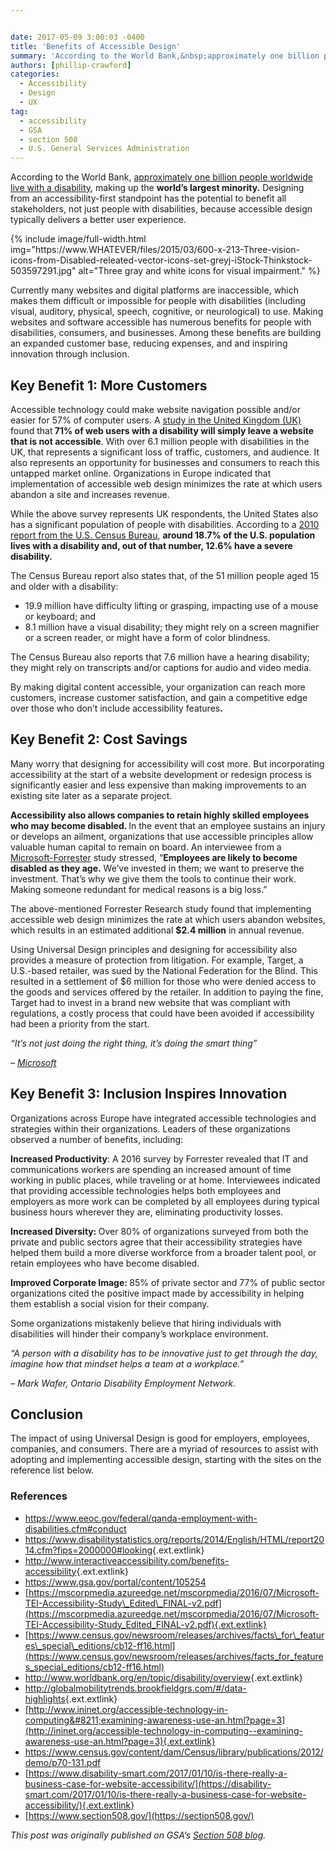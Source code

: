 ```yaml
---


date: 2017-05-09 3:00:03 -0400
title: 'Benefits of Accessible Design'
summary: 'According to the World Bank,&nbsp;approximately one billion people worldwide live with a disability, making up the&nbsp;world&amp;#8217;s largest minority.&nbsp;Designing from an accessibility-first standpoint has the potential to benefit all stakeholders, not just people with disabilities, because accessible design typically delivers a better user experience. Currently many websites and digital platforms are inaccessible, which makes them difficult'
authors: [phillip-crawford]
categories:
  - Accessibility
  - Design
  - UX
tag:
  - accessibility
  - GSA
  - section 508
  - U.S. General Services Administration
---
```


<p dir="ltr">
  According to the World Bank, <a class="ext extlink" href="http://www.worldbank.org/en/topic/disability/overview">approximately one billion people worldwide live with a disability</a>, making up the <strong>world&#8217;s largest minority.</strong> Designing from an accessibility-first standpoint has the potential to benefit all stakeholders, not just people with disabilities, because accessible design typically delivers a better user experience.
</p> 
{% include image/full-width.html img="https://www.WHATEVER/files/2015/03/600-x-213-Three-vision-icons-from-Disabled-releated-vector-icons-set-greyj-iStock-Thinkstock-503597291.jpg" alt="Three gray and white icons for visual impairment." %} 

<p dir="ltr">
  Currently many websites and digital platforms are inaccessible, which makes them difficult or impossible for people with disabilities (including visual, auditory, physical, speech, cognitive, or neurological) to use. Making websites and software accessible has numerous benefits for people with disabilities, consumers, and businesses. Among these benefits are building an expanded customer base, reducing expenses, and and inspiring innovation through inclusion.
</p>

## **Key Benefit 1: More Customers**

<p dir="ltr">
  Accessible technology could make website navigation possible and/or easier for 57% of computer users. A <a class="ext extlink" href="https://disability-smart.com/2017/01/10/is-there-really-a-business-case-for-website-accessibility/">study in the United Kingdom (UK)</a> found that<strong> 71% of web users with a disability will simply leave a website that is not accessible</strong>. With over 6.1 million people with disabilities in the UK, that represents a significant loss of traffic, customers, and audience. It also represents an opportunity for businesses and consumers to reach this untapped market online. Organizations in Europe indicated that implementation of accessible web design minimizes the rate at which users abandon a site and increases revenue.
</p>

<p dir="ltr">
  While the above survey represents UK respondents, the United States also has a significant population of people with disabilities. According to a <a href="https://www.census.gov/content/dam/Census/library/publications/2012/demo/p70-131.pdf">2010 report from the U.S. Census Bureau</a>, <strong>around 18.7% of the U.S. population lives with a disability and, out of that number, 12.6% have a severe disability.</strong>
</p>

<p dir="ltr">
  The Census Bureau report also states that, of the 51 million people aged 15 and older with a disability:
</p>

  * 19.9 million have difficulty lifting or grasping, impacting use of a mouse or keyboard; and
  * 8.1 million have a visual disability; they might rely on a screen magnifier or a screen reader, or might have a form of color blindness.

<p dir="ltr">
  The Census Bureau also reports that 7.6 million have a hearing disability; they might rely on transcripts and/or captions for audio and video media.
</p>

<p dir="ltr">
  By making digital content accessible, your organization can reach more customers, increase customer satisfaction, and gain a competitive edge over those who don’t include accessibility features<strong>.</strong>
</p>

## **Key Benefit 2: Cost Savings**

<p dir="ltr">
  Many worry that designing for accessibility will cost more. But incorporating accessibility at the start of a website development or redesign process is significantly easier and less expensive than making improvements to an existing site later as a separate project.
</p>

<p dir="ltr">
  <strong>Accessibility also allows companies to retain highly skilled employees who may become disabled. </strong>In the event that an employee sustains an injury or develops an ailment, organizations that use accessible principles allow valuable human capital to remain on board. An interviewee from a <a class="ext extlink" href="https://mscorpmedia.azureedge.net/mscorpmedia/2016/07/Microsoft-TEI-Accessibility-Study_Edited_FINAL-v2.pdf">Microsoft-Forrester</a> study stressed, “<strong>Employees are likely to become disabled as they age.</strong> We’ve invested in them; we want to preserve the investment. That’s why we give them the tools to continue their work. Making someone redundant for medical reasons is a big loss.”
</p>

<p dir="ltr">
  The above-mentioned Forrester Research study found that implementing accessible web design minimizes the rate at which users abandon websites, which results in an estimated additional <strong>$2.4 million</strong> in annual revenue.
</p>

<p dir="ltr">
  Using Universal Design principles and designing for accessibility also provides a measure of protection from litigation. For example, Target, a U.S.­-based retailer, was sued by the National Federation for the Blind. This resulted in a settlement of $6 million for those who were denied access to the goods and services offered by the retailer. In addition to paying the fine, Target had to invest in a brand new website that was compliant with regulations, a costly process that could have been avoided if accessibility had been a priority from the start.
</p>

<p class="rtecenter" dir="ltr">
  <em>“It’s not just doing the right thing, it’s doing the smart thing”</em>
</p>

<p class="rtecenter">
  <em>&#8211; </em><a class="ext extlink" href="https://blogs.microsoft.com/eupolicy/2016/06/28/accessibility-in-the-workplace-a-competitive-edge/"><em>Microsoft</em></a>
</p>

## **Key Benefit 3: Inclusion Inspires Innovation**

<p dir="ltr">
  Organizations across Europe have integrated accessible technologies and strategies within their organizations. Leaders of these organizations observed a number of benefits, including:
</p>

<p dir="ltr">
  <strong>Increased Productivity</strong>: A 2016 survey by Forrester revealed that IT and communications workers are spending an increased amount of time working in public places, while traveling or at home. Interviewees indicated that providing accessible technologies helps both employees and employers as more work can be completed by all employees during typical business hours wherever they are, eliminating productivity losses.
</p>

<p dir="ltr">
  <strong>Increased Diversity: </strong>Over 80% of organizations surveyed from both the private and public sectors agree that their accessibility strategies have helped them build a more diverse workforce from a broader talent pool, or retain employees who have become disabled.
</p>

<p dir="ltr">
  <strong>Improved Corporate Image: </strong>85% of private sector and 77% of public sector organizations cited the positive impact made by accessibility in helping them establish a social vision for their company.
</p>

<p dir="ltr">
  Some organizations mistakenly believe that hiring individuals with disabilities will hinder their company’s workplace environment.
</p>

<p class="rtecenter" dir="ltr">
  <em>“A person with a disability has to be innovative just to get through the day, imagine how that mindset helps a team at a workplace.”</em>
</p>

<p class="rtecenter" dir="ltr">
  <em>&#8211; Mark Wafer, Ontario Disability Employment Network.</em>
</p>

## **Conclusion**

<p dir="ltr">
  The impact of using Universal Design is good for employers, employees, companies, and consumers. There are a myriad of resources to assist with adopting and implementing accessible design, starting with the sites on the reference list below.
</p>

### **References**

  * <https://www.eeoc.gov/federal/qanda-employment-with-disabilities.cfm#conduct>
  * <https://www.disabilitystatistics.org/reports/2014/English/HTML/report2014.cfm?fips=2000000#looking>{.ext.extlink}
  * <http://www.interactiveaccessibility.com/benefits-accessibility>{.ext.extlink}
  * <https://www.gsa.gov/portal/content/105254>
  * [https://mscorpmedia.azureedge.net/mscorpmedia/2016/07/Microsoft-TEI-Accessibility-Study\_Edited\_FINAL-v2.pdf](https://mscorpmedia.azureedge.net/mscorpmedia/2016/07/Microsoft-TEI-Accessibility-Study_Edited_FINAL-v2.pdf){.ext.extlink}
  * [https://www.census.gov/newsroom/releases/archives/facts\_for\_features\_special\_editions/cb12-ff16.html](https://www.census.gov/newsroom/releases/archives/facts_for_features_special_editions/cb12-ff16.html)
  * <http://www.worldbank.org/en/topic/disability/overview>{.ext.extlink}
  * <http://globalmobilitytrends.brookfieldgrs.com/#/data-highlights>{.ext.extlink}
  * [http://www.ininet.org/accessible-technology-in-computing&#8211;examining-awareness-use-an.html?page=3](http://ininet.org/accessible-technology-in-computing--examining-awareness-use-an.html?page=3){.ext.extlink}
  * <https://www.census.gov/content/dam/Census/library/publications/2012/demo/p70-131.pdf>
  * [https://www.disability-smart.com/2017/01/10/is-there-really-a-business-case-for-website-accessibility/](https://disability-smart.com/2017/01/10/is-there-really-a-business-case-for-website-accessibility/){.ext.extlink}
  * [https://www.section508.gov/](https://section508.gov/)

_This post was originally published on GSA&#8217;s [Section 508 blog](https://section508.gov/content/benefits-accessible-design)._